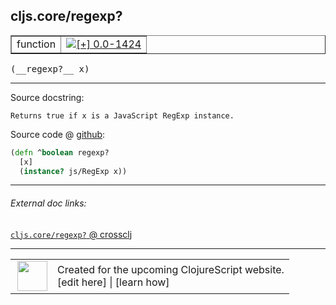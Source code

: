 ## cljs.core/regexp?



 <table border="1">
<tr>
<td>function</td>
<td><a href="https://github.com/cljsinfo/cljs-api-docs/tree/0.0-1424"><img valign="middle" alt="[+] 0.0-1424" title="Added in 0.0-1424" src="https://img.shields.io/badge/+-0.0--1424-lightgrey.svg"></a> </td>
</tr>
</table>


 <samp>
(__regexp?__ x)<br>
</samp>

---





Source docstring:

```
Returns true if x is a JavaScript RegExp instance.
```


Source code @ [github](https://github.com/clojure/clojurescript/blob/r1.7.170/src/main/cljs/cljs/core.cljs#L8686-L8689):

```clj
(defn ^boolean regexp?
  [x]
  (instance? js/RegExp x))
```

<!--
Repo - tag - source tree - lines:

 <pre>
clojurescript @ r1.7.170
└── src
    └── main
        └── cljs
            └── cljs
                └── <ins>[core.cljs:8686-8689](https://github.com/clojure/clojurescript/blob/r1.7.170/src/main/cljs/cljs/core.cljs#L8686-L8689)</ins>
</pre>

-->

---



###### External doc links:

[`cljs.core/regexp?` @ crossclj](http://crossclj.info/fun/cljs.core.cljs/regexp%3F.html)<br>

---

 <table>
<tr><td>
<img valign="middle" align="right" width="48px" src="http://i.imgur.com/Hi20huC.png">
</td><td>
Created for the upcoming ClojureScript website.<br>
[edit here] | [learn how]
</td></tr></table>

[edit here]:https://github.com/cljsinfo/cljs-api-docs/blob/master/cljsdoc/cljs.core/regexpQMARK.cljsdoc
[learn how]:https://github.com/cljsinfo/cljs-api-docs/wiki/cljsdoc-files

<!--

This information was too distracting to show to readers, but I'll leave it
commented here since it is helpful to:

- pretty-print the data used to generate this document
- and show how to retrieve that data



The API data for this symbol:

```clj
{:return-type boolean,
 :ns "cljs.core",
 :name "regexp?",
 :signature ["[x]"],
 :history [["+" "0.0-1424"]],
 :type "function",
 :full-name-encode "cljs.core/regexpQMARK",
 :source {:code "(defn ^boolean regexp?\n  [x]\n  (instance? js/RegExp x))",
          :title "Source code",
          :repo "clojurescript",
          :tag "r1.7.170",
          :filename "src/main/cljs/cljs/core.cljs",
          :lines [8686 8689]},
 :full-name "cljs.core/regexp?",
 :docstring "Returns true if x is a JavaScript RegExp instance."}

```

Retrieve the API data for this symbol:

```clj
;; from Clojure REPL
(require '[clojure.edn :as edn])
(-> (slurp "https://raw.githubusercontent.com/cljsinfo/cljs-api-docs/catalog/cljs-api.edn")
    (edn/read-string)
    (get-in [:symbols "cljs.core/regexp?"]))
```

-->
